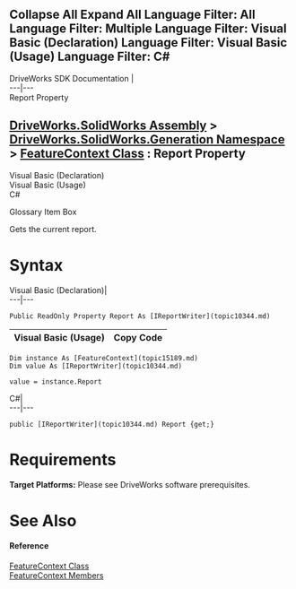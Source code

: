        

 Collapse All Expand All  Language Filter: All  Language Filter: Multiple  Language Filter: Visual Basic (Declaration) Language Filter: Visual Basic (Usage) Language Filter: C#  
---  
DriveWorks SDK Documentation  |   
---|---  
Report Property   
  
[DriveWorks.SolidWorks Assembly](topic13342.md) > [DriveWorks.SolidWorks.Generation Namespace](topic15094.md) > [FeatureContext Class](topic15189.md) : Report Property  
---  
  
Visual Basic (Declaration)    
Visual Basic (Usage)    
C# 

Glossary Item Box

Gets the current report. 

# Syntax

Visual Basic (Declaration)|   
---|---  
      
    
    Public ReadOnly Property Report As [IReportWriter](topic10344.md)  
  
Visual Basic (Usage)| Copy Code  
---|---  
      
    
    Dim instance As [FeatureContext](topic15189.md)
    Dim value As [IReportWriter](topic10344.md)
     
    value = instance.Report  
  
C#|   
---|---  
      
    
    public [IReportWriter](topic10344.md) Report {get;}  
  
# Requirements

**Target Platforms:** Please see DriveWorks software prerequisites.

# See Also

#### Reference

[FeatureContext Class](topic15189.md)   
[FeatureContext Members](topic15190.md)


